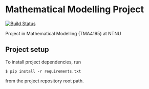 # Mathematical Modelling Project
[![Build Status](https://travis-ci.com/JakobGM/mathematical-modelling.svg?branch=master)](https://travis-ci.com/JakobGM/mathematical-modelling)

Project in Mathematical Modelling (TMA4195) at NTNU


## Project setup

To install project dependencies, run

```
$ pip install -r requirements.txt
```

from the project repository root path.
